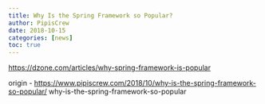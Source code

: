 ```yaml
---
title: Why Is the Spring Framework so Popular?
author: PipisCrew
date: 2018-10-15
categories: [news]
toc: true
---
```


https://dzone.com/articles/why-spring-framework-is-popular

origin - https://www.pipiscrew.com/2018/10/why-is-the-spring-framework-so-popular/ why-is-the-spring-framework-so-popular